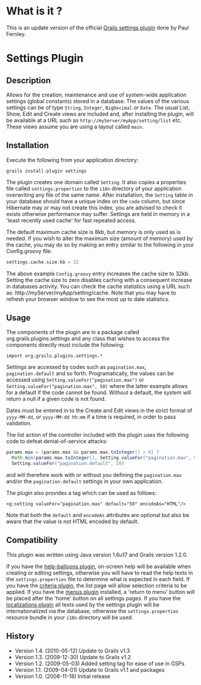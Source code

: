 # What is it ?

This is an update version of the official [Grails settings plugin](http://www.grails.org/plugin/settings) done by Paul Fernley.

# Settings Plugin

## Description

Allows for the creation, maintenance and use of system-wide application settings (global constants) stored in a database.
The values of the various settings can be of type `String`, `Integer`, `BigDecimal` or `Date`.
The usual List, Show, Edit and Create views are included and, after installing the plugin, will be available at a URL such as `http://myServer/myApp/setting/list` etc. 
These views assume you are using a layout called `main`.

## Installation

Execute the following from your application directory:
```
grails install-plugin settings
```

The plugin creates one domain called `Setting`. It also copies a properties file called `settings.properties` to the `i18n` directory of your application overwriting any file of the same name. 
After installation, the `Setting` table in your database should have a unique index on the `code` column, but since Hibernate may or may not create this index, you are advised to check it exists otherwise performance may suffer. 
Settings are held in memory in a 'least recently used cache' for fast repeated access.

The default maximum cache size is 8kb, but memory is only used as is needed. If you wish to alter the maximum size (amount of memory) used by the cache, you may do so by making an entry similar to the following in your Config.groovy file:
```groovy
settings.cache.size.kb = 32
```

The above example `Config.groovy` entry increases the cache size to 32kb. Setting the cache size to zero disables caching with a consequent increase in databases activity. You can check the cache statistics using a URL such as: http://myServer/myApp/setting/cache. Note that you may have to refresh your browser window to see the most up to date statistics.


## Usage

The components of the plugin are in a package called org.grails.plugins.settings and any class that wishes to access the components directly must include the following:
```
import org.grails.plugins.settings.*
```

Settings are accessed by codes such as `pagination.max`, `pagination.default` and so forth. 
Programatically, the values can be accessed using `Setting.valueFor("pagination.max")` or `Setting.valueFor("pagination.max", 50)` where the latter example allows for a default if the code cannot be found. 
Without a default, the system will return a null if a given code is not found.

Dates must be entered in to the Create and Edit views in the strict format of `yyyy-MM-dd`, or `yyyy-MM-dd hh:mm` if a time is required, in order to pass validation.

The list action of the controller included with the plugin uses the following code to defeat denial-of-service attacks:

```groovy
params.max = (params.max && params.max.toInteger() > 0) ?
  Math.min(params.max.toInteger(), Setting.valueFor("pagination.max", 50)) :
  Setting.valueFor("pagination.default", 20)
```

and will therefore work with or without you defining the `pagination.max` and/or the `pagination.default` settings in your own application.

The plugin also provides a tag which can be used as follows:
```gsp
<g:setting valueFor="pagination.max" default="50" encodeAs="HTML"/>
```

Note that both the `default` and `encodeAs` attributes are optional but also be aware that the value is not HTML encoded by default.


## Compatibility

This plugin was written using Java version 1.6u17 and Grails version 1.2.0.

If you have the [help-balloons plugin](http://grails.org/plugin/help-balloons), on-screen help will be available when creating or editing settings, 
otherwise you will have to read the help texts in the `settings.properties` file to determine what is expected in each field. 
If you have the [criteria plugin](http://grails.org/plugin/criteria), the list page will allow selection criteria to be applied. 
If you have the [menus plugin](http://grails.org/plugin/menus) installed, a 'return to menu' button will be placed after the 'home' button on all settings pages. 
If you have the [localizations plugin](http://grails.org/plugin/localizations) all texts used by the settings plugin will be internationalized via the database, 
otherwise the `settings.properties` resource bundle in your `i18n` directory will be used.

## History
* Version 1.4. (2010-05-12) Update to Grails v1.3
* Version 1.3. (2009-12-30) Update to Grails v1.2
* Version 1.2. (2009-05-03) Added setting tag for ease of use in GSPs
* Version 1.1. (2009-04-01) Update to Grails v1.1 and packages
* Version 1.0. (2008-11-18) Initial release
